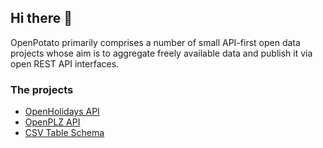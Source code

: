 ## Hi there 👋

OpenPotato primarily comprises a number of small API-first open data projects whose aim is to aggregate freely available data and publish it via open REST API interfaces.

### The projects

+ [OpenHolidays API](https://www.openholidaysapi.org/)
+ [OpenPLZ API](https://www.openplzapi.org/)
+ [CSV Table Schema](https://openpotato.github.io/csv-table-schema/)
